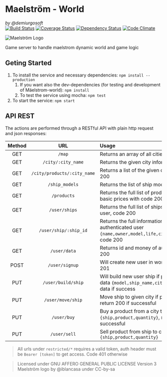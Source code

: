 Maelström - World
=================
_by @demiurgosoft_     
[![Build Status](https://travis-ci.org/demiurgosoft/maelstrom-world.svg?branch=master)](https://travis-ci.org/demiurgosoft/maelstrom-world)
[![Coverage Status](https://coveralls.io/repos/github/demiurgosoft/maelstrom-world/badge.svg?branch=master)](https://coveralls.io/github/demiurgosoft/maelstrom-world?branch=master)
[![Dependency Status](https://gemnasium.com/demiurgosoft/maelstrom-world.svg)](https://gemnasium.com/demiurgosoft/maelstrom-world)
[![Code Climate](https://codeclimate.com/github/demiurgosoft/maelstrom-world/badges/gpa.svg)](https://codeclimate.com/github/demiurgosoft/maelstrom-world)

![Maelström Logo](https://raw.githubusercontent.com/demiurgosoft/maelstrom/master/logo/logo.jpg)

Game server to handle maelstrom dynamic world and game logic

## Geting Started
1. To install the service and necessary dependencies: `npm install --production`
	1. If you want also the dev-dependencies (for testing and development of Mäelstrom-world): `npm install`
	2. To test the service using mocha: `npm test`
2. To start the service: `npm start`

## API REST
The actions are performed through a RESTful API with plain http request and json responses:

|Method|URL         |Usage   |
|:----:|:----------:|:-------|
|GET   |`/map`|Returns an array of all cities, code 200 if success|
|GET   |`/city/:city_name`|Returns the given city information, code 200|
|GET   |`/city/products/:city_name`|Returns a list of the given city products with code 200|
|GET   |`/ship_models`|Returns the list of ship models, code 200|
|GET   |`/products`|Returns the full list of products on the game and basic prices with code 200|
|GET   |`/user/ships`|Returns the full list of ships of the authenticated user, code 200|
|GET   |`/user/ship/:ship_id`|Returns the full information of given ship of the authenticated user `{name,owner,model,life,city,status,cargo,slug}`, code 200|
|GET   |`/user/data`|Returns id and money of authenticated user, code 200|
|POST  |`/user/signup`|Will create new user in world if don't exists, code 201|
|PUT   |`/user/build/ship`|Will build new user ship if possible, with the given data `{model,ship_name,city}`, return 201 and ship data if success|
|PUT   |`/user/move/ship`|Move ship to given city if possible `{ship,city}`, return 200 if successful|
|PUT   |`/user/buy`|Buy a product from a city to a ship with data `{ship,product,quantity}`, returns 200 if successful|
|PUT   |`/user/sell`|Sell product from ship to city `{ship,product,quantity}`|

>All urls under `restricted/*` requires a valid token, auth header must be `Bearer [token]` to get access. Code 401 otherwise





> Licensed under GNU AFFERO GENERAL PUBLIC LICENSE Version 3
> Maelström logo by @iblancasa under CC-by-sa
